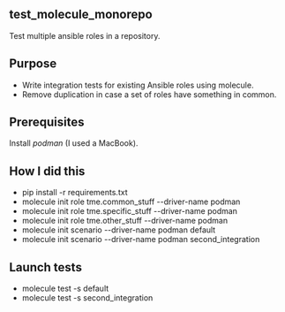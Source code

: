 test_molecule_monorepo
----------------------
Test multiple ansible roles in a repository.

Purpose
-------
* Write integration tests for existing Ansible roles using molecule.
* Remove duplication in case a set of roles have something in common.

Prerequisites
-------------
Install *podman* (I used a MacBook).

How I did this
--------------

* pip install -r requirements.txt
* molecule init role tme.common_stuff --driver-name podman
* molecule init role tme.specific_stuff --driver-name podman
* molecule init role tme.other_stuff --driver-name podman
* molecule init scenario --driver-name podman default
* molecule init scenario --driver-name podman second_integration

Launch tests
------------

* molecule test -s default
* molecule test -s second_integration
